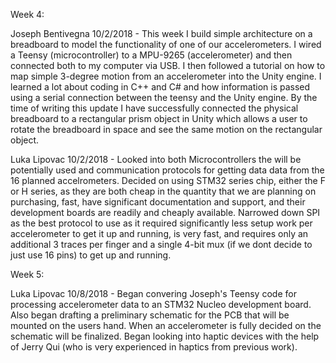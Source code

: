 Week 4:

Joseph Bentivegna
10/2/2018 - This week I build simple architecture on a breadboard to model the functionality of one of our accelerometers. I wired a Teensy (microcontroller) to a MPU-9265 (accelerometer) and then connected both to my computer via USB.  I then followed a tutorial on how to map simple 3-degree motion from an accelerometer into the Unity engine.  I learned a lot about coding in C++ and C# and how information is passed using a serial connection between the teensy and the Unity engine. By the time of writing this update I have successfully connected the physical breadboard to a rectangular prism object in Unity which allows a user to rotate the breadboard in space and see the same motion on the rectangular object.


Luka Lipovac
10/2/2018 - Looked into both Microcontrollers the will be potentially used and communication protocols for getting data data from the 16 planned accelrometers. Decided on using STM32 series chip, either the F or H series, as they are both cheap in the quantity that we are planning on purchasing, fast, have significant documentation and support, and their development boards are readily and cheaply available. Narrowed down SPI as the best protocol to use as it required significantly less setup work per accelerometer to get it up and running, is very fast, and requires only an additional 3 traces per finger and a single 4-bit mux (if we dont decide to just use 16 pins) to get up and running. 



Week 5:



Luka Lipovac
10/8/2018 - Began convering Joseph's Teensy code for processing accelerometer data to an STM32 Nucleo development board. Also began drafting a preliminary schematic for the PCB that will be mounted on the users hand. When an accelerometer is fully decided on the schematic will be finalized. Began looking into haptic devices with the help of Jerry Qui (who is very experienced in haptics from previous work). 
